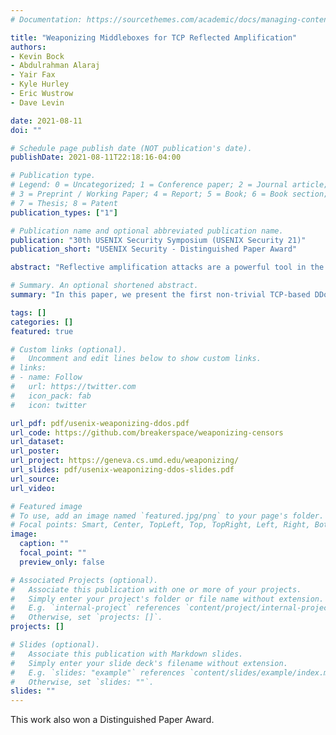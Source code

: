```yaml
---
# Documentation: https://sourcethemes.com/academic/docs/managing-content/

title: "Weaponizing Middleboxes for TCP Reflected Amplification"
authors: 
- Kevin Bock
- Abdulrahman Alaraj
- Yair Fax
- Kyle Hurley
- Eric Wustrow
- Dave Levin

date: 2021-08-11
doi: ""

# Schedule page publish date (NOT publication's date).
publishDate: 2021-08-11T22:18:16-04:00

# Publication type.
# Legend: 0 = Uncategorized; 1 = Conference paper; 2 = Journal article;
# 3 = Preprint / Working Paper; 4 = Report; 5 = Book; 6 = Book section;
# 7 = Thesis; 8 = Patent
publication_types: ["1"]

# Publication name and optional abbreviated publication name.
publication: "30th USENIX Security Symposium (USENIX Security 21)"
publication_short: "USENIX Security - Distinguished Paper Award"

abstract: "Reflective amplification attacks are a powerful tool in the arsenal of a DDoS attacker, but to date have almost exclusively targeted UDP-based protocols. In this paper, we demonstrate that non-trivial TCP-based amplification is possible and can be orders of magnitude more effective than well-known UDP-based amplification. By taking advantage of TCP-noncompliance in network middleboxes, we show that attackers can induce middleboxes to respond and amplify network traffic. With the novel application of a recent genetic algorithm, we discover and maximize the efficacy of new TCP-based reflective amplification attacks, and present several packet sequences that cause network middleboxes to respond with substantially more packets than we send. We scanned the entire IPv4 Internet to measure how many IP addresses permit reflected amplification. We find hundreds of thousands of IP addresses that offer amplification factors greater than 100×. Through our Internet-wide measurements, we explore several open questions regarding DoS attacks, including the root cause of so-called mega amplifiers. We also report on network phenomena that causes some of the TCP-based attacks to be so effective as to technically have infinite amplification factor (after the attacker sends a constant number of bytes, the reflector generates traffic indefinitely). We have made our code publicly available."

# Summary. An optional shortened abstract.
summary: "In this paper, we present the first non-trivial TCP-based DDoS amplification attack by weaponizing censoring middleboxes. We develop a novel mechanism to discover these amplification attacks and perform Internet-wide measurements to measure the threat censoring middleboxes pose. We find hundreds of thousands of IP addresses that offer amplification factors greater than 100×. We also report on network phenomena that causes some of the TCP-based attacks to be so effective as to technically have infinite amplification factor (after the attacker sends a constant number of bytes, the reflector generates traffic indefinitely)."

tags: []
categories: []
featured: true

# Custom links (optional).
#   Uncomment and edit lines below to show custom links.
# links:
# - name: Follow
#   url: https://twitter.com
#   icon_pack: fab
#   icon: twitter

url_pdf: pdf/usenix-weaponizing-ddos.pdf
url_code: https://github.com/breakerspace/weaponizing-censors
url_dataset:
url_poster:
url_project: https://geneva.cs.umd.edu/weaponizing/
url_slides: pdf/usenix-weaponizing-ddos-slides.pdf
url_source:
url_video: 

# Featured image
# To use, add an image named `featured.jpg/png` to your page's folder. 
# Focal points: Smart, Center, TopLeft, Top, TopRight, Left, Right, BottomLeft, Bottom, BottomRight.
image:
  caption: ""
  focal_point: ""
  preview_only: false

# Associated Projects (optional).
#   Associate this publication with one or more of your projects.
#   Simply enter your project's folder or file name without extension.
#   E.g. `internal-project` references `content/project/internal-project/index.md`.
#   Otherwise, set `projects: []`.
projects: []

# Slides (optional).
#   Associate this publication with Markdown slides.
#   Simply enter your slide deck's filename without extension.
#   E.g. `slides: "example"` references `content/slides/example/index.md`.
#   Otherwise, set `slides: ""`.
slides: ""
---
```


This work also won a Distinguished Paper Award. 
